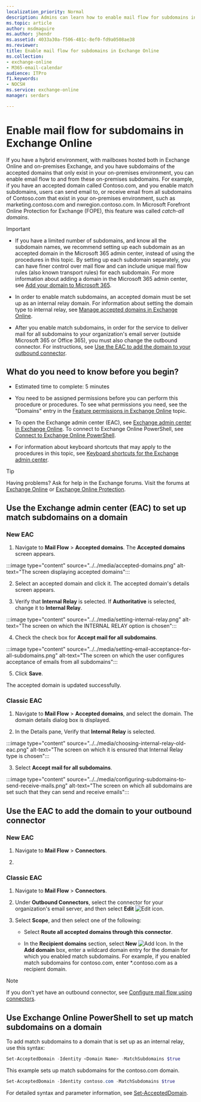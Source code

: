 ```yaml
---
localization_priority: Normal
description: Admins can learn how to enable mail flow for subdomains in Exchange Online.
ms.topic: article
author: msdmaguire
ms.author: jhendr
ms.assetid: 4033a30a-f506-481c-8ef0-fd9a0508ae38
ms.reviewer: 
title: Enable mail flow for subdomains in Exchange Online
ms.collection: 
- exchange-online
- M365-email-calendar
audience: ITPro
f1.keywords:
- NOCSH
ms.service: exchange-online
manager: serdars

---
```


# Enable mail flow for subdomains in Exchange Online

If you have a hybrid environment, with mailboxes hosted both in Exchange Online and on-premises Exchange, and you have subdomains of the accepted domains that only exist in your on-premises environment, you can enable email flow to and from these on-premises subdomains. For example, if you have an accepted domain called Contoso.com, and you enable match subdomains, users can send email to, or receive email from all subdomains of Contoso.com that exist in your on-premises environment, such as marketing.contoso.com and nwregion.contoso.com. In Microsoft Forefront Online Protection for Exchange (FOPE), this feature was called _catch-all domains_.

> [!IMPORTANT]
> - If you have a limited number of subdomains, and know all the subdomain names, we recommend setting up each subdomain as an accepted domain in the Microsoft 365 admin center, instead of using the procedures in this topic. By setting up each subdomain separately, you can have finer control over mail flow and can include unique mail flow rules (also known transport rules) for each subdomain. For more information about adding a domain in the Microsoft 365 admin center, see [Add your domain to Microsoft 365](https://docs.microsoft.com/microsoft-365/admin/setup/add-domain).
>
> - In order to enable match subdomains, an accepted domain must be set up as an internal relay domain. For information about setting the domain type to internal relay, see [Manage accepted domains in Exchange Online](manage-accepted-domains.md).
>
> - After you enable match subdomains, in order for the service to deliver mail for all subdomains to your organization's email server (outside Microsoft 365 or Office 365), you must also change the outbound connector. For instructions, see [Use the EAC to add the domain to your outbound connector](enable-mail-flow-for-subdomains.md#use-the-eac-to-add-the-domain-to-your-outbound-connector).

## What do you need to know before you begin?

- Estimated time to complete: 5 minutes

- You need to be assigned permissions before you can perform this procedure or procedures. To see what permissions you need, see the "Domains" entry in the [Feature permissions in Exchange Online](../../permissions-exo/feature-permissions.md) topic.

- To open the Exchange admin center (EAC), see [Exchange admin center in Exchange Online](../../exchange-admin-center.md). To connect to Exchange Online PowerShell, see [Connect to Exchange Online PowerShell](https://docs.microsoft.com/powershell/exchange/connect-to-exchange-online-powershell).

- For information about keyboard shortcuts that may apply to the procedures in this topic, see [Keyboard shortcuts for the Exchange admin center](../../accessibility/keyboard-shortcuts-in-admin-center.md).

> [!TIP]
> Having problems? Ask for help in the Exchange forums. Visit the forums at [Exchange Online](https://social.technet.microsoft.com/forums/msonline/home?forum=onlineservicesexchange) or [Exchange Online Protection](https://social.technet.microsoft.com/forums/forefront/home?forum=FOPE).

## Use the Exchange admin center (EAC) to set up match subdomains on a domain

### New EAC

1. Navigate to **Mail Flow** \> **Accepted domains**. The **Accepted domains** screen appears.

:::image type="content" source="../../media/accepted-domains.png" alt-text="The screen displaying accepted domains":::

2. Select an accepted domain and click it. The accepted domain's details screen appears.

3. Verify that **Internal Relay** is selected. If **Authoritative** is selected, change it to **Internal Relay**.

:::image type="content" source="../../media/setting-internal-relay.png" alt-text="The screen on which the INTERNAL RELAY option is chosen":::

4. Check the check box for **Accept mail for all subdomains**.

:::image type="content" source="../../media/setting-email-acceptance-for-all-subdomains.png" alt-text="The screen on which the user configures acceptance of emails from all subdomains":::

5. Click **Save**.

The accepted domain is updated successfully.

### Classic EAC

1. Navigate to **Mail Flow** \> **Accepted domains**, and select the domain.
The domain details dialog box is displayed.

2. In the Details pane, Verify that **Internal Relay** is selected.

:::image type="content" source="../../media/choosing-internal-relay-old-eac.png" alt-text="The screen on which it is ensured that Internal Relay type is chosen":::

3. Select **Accept mail for all subdomains**.

:::image type="content" source="../../media/configuring-subdomains-to-send-receive-mails.png" alt-text="The screen on which all subdomains are set such that they can send and receive emails":::

## Use the EAC to add the domain to your outbound connector

### New EAC

1. Navigate to **Mail Flow** \> **Connectors**.

2. <need more inputs>


### Classic EAC

1. Navigate to **Mail Flow** \> **Connectors**.

2. Under **Outbound Connectors**, select the connector for your organization's email server, and then select **Edit** ![Edit icon](../../media/ITPro_EAC_EditIcon.png).

3. Select **Scope**, and then select one of the following:

   - Select **Route all accepted domains through this connector**.

   - In the **Recipient domains** section, select **New** ![Add Icon](../../media/ITPro_EAC_AddIcon.png). In the **Add domain** box, enter a wildcard domain entry for the domain for which you enabled match subdomains. For example, if you enabled match subdomains for contoso.com, enter \*.contoso.com as a recipient domain.

> [!NOTE]
> If you don't yet have an outbound connector, see [Configure mail flow using connectors](../../mail-flow-best-practices/use-connectors-to-configure-mail-flow/use-connectors-to-configure-mail-flow.md).

## Use Exchange Online PowerShell to set up match subdomains on a domain

To add match subdomains to a domain that is set up as an internal relay, use this syntax:

```powershell
Set-AcceptedDomain -Identity <Domain Name> -MatchSubdomains $true
```

This example sets up match subdomains for the contoso.com domain.

```powershell
Set-AcceptedDomain -Identity contoso.com -MatchSubdomains $true
```

For detailed syntax and parameter information, see [Set-AcceptedDomain](https://docs.microsoft.com/powershell/module/exchange/set-accepteddomain).

